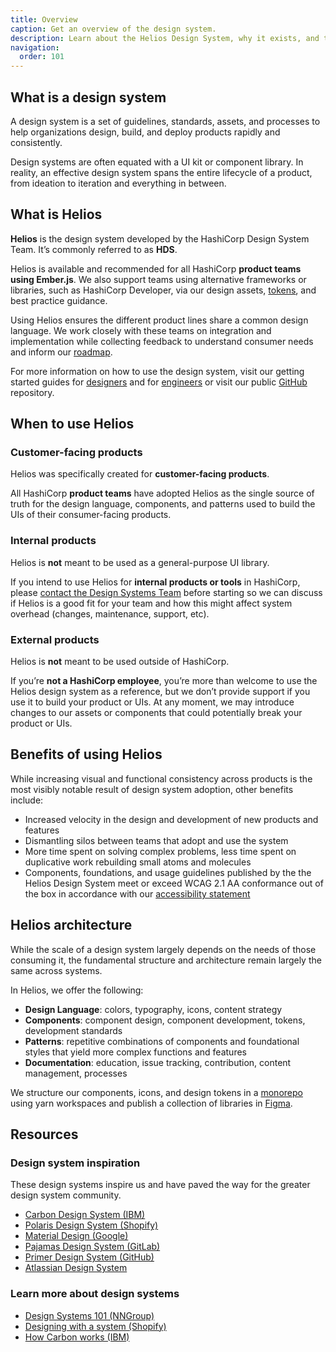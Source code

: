```yaml
---
title: Overview
caption: Get an overview of the design system.
description: Learn about the Helios Design System, why it exists, and the strategy behind the system.
navigation:
  order: 101
---
```


## What is a design system

A design system is a set of guidelines, standards, assets, and processes to help organizations design, build, and deploy products rapidly and consistently.

Design systems are often equated with a UI kit or component library. In reality, an effective design system spans the entire lifecycle of a product, from ideation to iteration and everything in between.

## What is Helios

**Helios** is the design system developed by the HashiCorp Design System Team. It’s commonly referred to as **HDS**.

Helios is available and recommended for all HashiCorp **product teams using Ember.js**. We also support teams using alternative frameworks or libraries, such as HashiCorp Developer, via our design assets, [tokens](/foundations/tokens), and best practice guidance.

Using Helios ensures the different product lines share a common design language. We work closely with these teams on integration and implementation while collecting feedback to understand consumer needs and inform our [roadmap](https://go.hashi.co/hds-rollout).

For more information on how to use the design system, visit our getting started guides for [designers](/getting-started/for-designers) and for [engineers](/getting-started/for-engineers) or visit our public [GitHub](https://github.com/hashicorp/design-system) repository.

## When to use Helios

### Customer-facing products

Helios was specifically created for **customer-facing products**.

All HashiCorp **product teams** have adopted Helios as the single source of truth for the design language, components, and patterns used to build the UIs of their consumer-facing products.

### Internal products

Helios is **not** meant to be used as a general-purpose UI library.

If you intend to use Helios for **internal products or tools** in HashiCorp, please [contact the Design Systems Team](/about/support) before starting so we can discuss if Helios is a good fit for your team and how this might affect system overhead (changes, maintenance, support, etc).

### External products

Helios is **not** meant to be used outside of HashiCorp. 

If you’re **not a HashiCorp employee**, you’re more than welcome to use the Helios design system as a reference, but we don’t provide support if you use it to build your product or UIs. At any moment, we may introduce changes to our assets or components that could potentially break your product or UIs.

## Benefits of using Helios

While increasing visual and functional consistency across products is the most visibly notable result of design system adoption, other benefits include:

- Increased velocity in the design and development of new products and features
- Dismantling silos between teams that adopt and use the system
- More time spent on solving complex problems, less time spent on duplicative work rebuilding small atoms and molecules
- Components, foundations, and usage guidelines published by the the Helios Design System meet or exceed WCAG 2.1 AA conformance out of the box in accordance with our [accessibility statement](/about/accessibility-statement)

## Helios architecture

While the scale of a design system largely depends on the needs of those consuming it, the fundamental structure and architecture remain largely the same across systems.

In Helios, we offer the following:

- **Design Language**: colors, typography, icons, content strategy
- **Components**: component design, component development, tokens, development standards
- **Patterns**: repetitive combinations of components and foundational styles that yield more complex functions and features
- **Documentation**: education, issue tracking, contribution, content management, processes

We structure our components, icons, and design tokens in a [monorepo](https://github.com/hashicorp/design-system) using yarn workspaces and publish a collection of libraries in [Figma](https://www.figma.com/files/team/1030156573400567478).

## Resources

### Design system inspiration

These design systems inspire us and have paved the way for the greater design system community.

- [Carbon Design System (IBM)](https://carbondesignsystem.com/)
- [Polaris Design System (Shopify)](https://polaris.shopify.com/)
- [Material Design (Google)](https://m3.material.io/)
- [Pajamas Design System (GitLab)](https://design.gitlab.com/)
- [Primer Design System (GitHub)](https://primer.style/)
- [Atlassian Design System](https://atlassian.design/)

### Learn more about design systems

- [Design Systems 101 (NNGroup)](https://www.nngroup.com/articles/design-systems-101/)
- [Designing with a system (Shopify)](https://polaris.shopify.com/contributing/designing-with-a-system)
- [How Carbon works (IBM)](https://next.carbondesignsystem.com/about-carbon/how-carbon-works#the-carbon-ecosystem)
